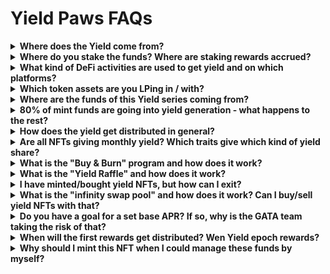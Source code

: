 # Yield Paws FAQs



<details>

<summary><strong>Where does the Yield come from?</strong> </summary>

The yield comes from a mix of staking rewards (10-15%), DeFi activities like LPing, borrowing & lending (60-70%) and from private sales-related activities (20-25%).

</details>

<details>

<summary><strong>Where do you stake the funds? Where are staking rewards accrued?</strong></summary>

The portion of the yield that comes from staking rewards gets accrued on GATA HUB validators.

</details>

<details>

<summary><strong>What kind of DeFi activities are used to get yield and on which platforms?</strong></summary>

GATA team manages the Yield series funds for you and puts around 60-70% of all funds to work in various DeFi activities. Some of those activities include the use of them for liquidity pools and for borrowing & lending. For these activities we use DeFi platforms like Osmosis, Kujira, Uniswap, Raydium and other platforms.

</details>

<details>

<summary><strong>Which token assets are you LPing in / with?</strong> </summary>

GATA team is focussing on these token assets for liquidity pools: ETH, BTC, SOL, ATOM, USDC/T

</details>

<details>

<summary><strong>Where are the funds of this Yield series coming from?</strong></summary>

&#x20;The funds for this Yield series are coming from the original mint of the collection. 80% of the mint funds are used exclusively for the generation of yield.

</details>

<details>

<summary><strong>80% of mint funds are going into yield generation - what happens to the rest?</strong></summary>

&#x20;Of the original mint funds, 10% go to the collection's infinity pool on SG to jumpstart trading activities and to give exit opportunities to minters from day 1. The other 10% go to the GATA team to cover all expenses related to launch & administration.

</details>

<details>

<summary><strong>How does the yield get distributed in general?</strong> </summary>

60% go to NFT Holders (individual amount of yield is based on rarity / fur class of Yield NFT) 15% go back to asset building 10% get used as performance fee 5% go into into the collection's infinity pool on SG 5% get used to burn the floor (monthly "Buy & Burn") 5% get used for the holders' lottery (monthly "Yield Raffle")

</details>

<details>

<summary><strong>Are all NFTs giving monthly yield? Which traits give which kind of yield share?</strong> </summary>

Yes, all NFTs of the yield series are providing you with yield / revenue share each month. The individual amount of yield per NFT gets determined by its rarity class, which is based on the trait of fur color: White Fur: 9% of yield Grey Fur: 14% of yield Black Fur: 16% of yield Brown Fur: 18% of yield Orange Fur: 44% of yield

</details>

<details>

<summary><strong>What is the "Buy &#x26; Burn" program and how does it work?</strong></summary>

&#x20;Each month, 5% of all yield generated gets used to buy NFTs at floor. These NFTs get burned right after. This leads to a supply reduction and higher individual shares of yield for the rest of the collection items.

</details>

<details>

<summary><strong>What is the "Yield Raffle" and how does it work?</strong> </summary>

Each month, 5% of all yield generated gets raffled among all holders. A total of 3 winning IDs will get drawn randomly. The 5% of yield will get split between the winning IDs and transferred to their holders wallet. Each yield series NFT is one ticket to the Yield Raffle, regardless of rarity, fur color or any other factor (one NFT = one ticket).

</details>

<details>

<summary><strong>I have minted/bought yield NFTs, but how can I exit?</strong></summary>

&#x20;You can exit your position on yield NFTs anytime by either • selling it on the secondary market on Stargaze or • swapping your NFTs to STARS via infinity swap pool instantly

</details>

<details>

<summary><strong>What is the "infinity swap pool" and how does it work? Can I buy/sell yield NFTs with that?</strong></summary>

&#x20;The infinity swap pool contains both STARS and Yield NFTs. You can use it to swap your assets in both directions at any given time, without the need for manual trading on the secondary market on Stargaze. The smart contract of the infinity pool swap takes care of that for you. • Buy Yield NFTs: Select an amount of STARS and swap that to yield NFTs. • Sell Yield NFTs: Select a number of Yield NFTs and swap those into STARS

</details>

<details>

<summary><strong>Do you have a goal for a set base APR? If so, why is the GATA team taking the risk of that?</strong></summary>

&#x20;Yes, our goal is to provide a baseline APR of around \~20%. The returns throughout the epochs might vary, but to achieve this, and potentially more, this is the set base target we're focusing on. The GATA team has gained experience in yield management over the course of the past 2 years as well and therefore, we believe that this is realistic & achievable

</details>

<details>

<summary><strong>When will the first rewards get distributed? Wen Yield epoch rewards?</strong></summary>

&#x20;The first distribution of monthly epoch rewards for this Yield series will be on **May 1st 2024**.

</details>

<details>

<summary><strong>Why should I mint this NFT when I could manage these funds by myself?</strong></summary>

&#x20;While it's possible to replicate many of the yield strategies encompassed within the yield model, such as liquidity provisioning and staking, effectively managing these positions demands significant time and expertise. It's important to factor in fees, which can disproportionately affect the performance of smaller positions. Additionally, our yield model encompasses certain features, such as access to private sales, which are typically inaccessible to individuals. In summary, Yield Kittens present a distinct opportunity to engage in DeFi without the complexities of identifying lucrative opportunities and continually monitoring and adjusting positions to maximize yield

</details>
